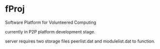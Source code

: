 # fProj
Software Platform for Volunteered Computing

currently in P2P platform development stage.

server requires two storage files peerlist.dat and modulelist.dat to function.
